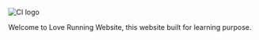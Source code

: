 ![CI logo](https://codeinstitute.s3.amazonaws.com/fullstack/ci_logo_small.png)

Welcome to Love Running Website, this website built for learning purpose.
